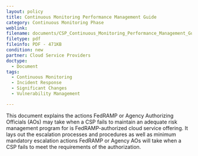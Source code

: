 ```yaml
---
layout: policy   
title: Continuous Monitoring Performance Management Guide
category: Continuous Monitoring Phase
weblink:
filename: documents/CSP_Continuous_Monitoring_Performance_Management_Guide.pdf
filetype: pdf
fileinfo: PDF - 471KB
condition: new
partner: Cloud Service Providers
doctype:
  - Document
tags:
  - Continuous Monitoring
  - Incident Response
  - Significant Changes
  - Vulnerability Management

---
```

This document explains the actions FedRAMP or Agency Authorizing Officials (AOs) may take when a CSP fails to maintain an adequate risk management program for is FedRAMP-authorized cloud service offering. It lays out the escalation processes and procedures as well as minimum mandatory escalation actions FedRAMP or Agency AOs will take when a CSP fails to meet the requirements of the authorization.
